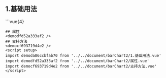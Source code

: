 ## 1.基础用法
<demoda86ccbfab70 />
```vue{4}
<template>
    <bar-chart-2 ref="chartRef" v-bind="option"></bar-chart-2>
</template>
<script setup>
import { ref, onMounted } from 'vue';

const chartRef = ref();

const xAxisData = ['周一', '周二', '周三', '周四', '周五', '周六', '周日'];
const seriesData = [
    [8, 30, 50, 82, 73, 84, 50],
    [32, 94, 61, 11, 52, 68, 58],
    [33, 13, 27, 92, 44, 82, 19]
];
const legendData = ['总能耗', '能耗照明', '节约能耗', '同环比'];
const yAxisName = '用量';
const unit = ['kw/h', '度', '千焦耳'];
// 组合配置项
const option = {
    xAxisData,
    seriesData,
    legendData,
    yAxisName,
    unit
};

onMounted(() => chartRef.value.renderChart());
</script>
<style lang="scss" scoped>
.zrx-chart {
    height: 340px;
    background-color: white;
}
</style>

```
## 属性
<demodfd52a333af2 />
## 支持方法
<democf693719d4e2 />
<script setup>
import demoda86ccbfab70 from '../../document/barChart2/1.基础用法.vue'
import demodfd52a333af2 from '../../document/barChart2/属性.vue'
import democf693719d4e2 from '../../document/barChart2/支持方法.vue'
</script>